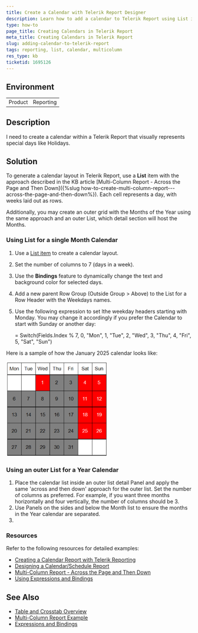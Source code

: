 ```yaml
---
title: Create a Calendar with Telerik Report Designer
description: Learn how to add a calendar to Telerik Report using List items.
type: how-to
page_title: Creating Calendars in Telerik Report
meta_title: Creating Calendars in Telerik Report
slug: adding-calendar-to-telerik-report
tags: reporting, list, calendar, multicolumn
res_type: kb
ticketid: 1695126
---
```


## Environment
<table>
<tbody>
<tr>
<td> Product </td>
<td> Reporting </td>
</tr>
</tbody>
</table>

## Description

I need to create a calendar within a Telerik Report that visually represents special days like Holidays. 

## Solution

To generate a calendar layout in Telerik Report, use a **List** item with the approach described in the KB article [Multi-Column Report - Across the Page and Then Down]({%slug how-to-create-multi-column-report---across-the-page-and-then-down%}). Each cell represents a day, with weeks laid out as rows. 

Additionally, you may create an outer grid with the Months of the Year using the same approach and an outer List, which detail section will host the Months.

### Using List for a single Month Calendar

1. Use a [List item](https://docs.telerik.com/reporting/knowledge-base/how-to-create-multi-column-report---across-the-page-and-then-down) to create a calendar layout.
1. Set the number of columns to 7 (days in a week).
1. Use the **Bindings** feature to dynamically change the text and background color for selected days.
1. Add a new parent Row Group (Outside Group > Above) to the List for a Row Header with the Weekdays names.
1. Use the following expression to set lthe weekday headers starting with Monday. You may change it accordingly if you prefer the Calendar to start with Sunday or another day:

	= Switch(Fields.Index % 7, 0, "Mon", 1, "Tue", 2, "Wed", 3, "Thu", 4, "Fri", 5, "Sat", "Sun")

Here is a sample of how the January 2025 calendar looks like:

![Monthly calendar for January 2025 achieved with a List in Telerik Reporting](images/January.png)

### Using an outer List for a Year Calendar

1. Place the calendar list inside an outer list detail Panel and apply the same 'across and then down' approach for the outer list. Set the number of columns as preferred. For example, if you want three months horizontally and four vertically, the number of columns should be 3.
1. Use Panels on the sides and below the Month list to ensure the months in the Year calendar are separated.
1. 

### Resources

Refer to the following resources for detailed examples:
- [Creating a Calendar Report with Telerik Reporting](https://www.telerik.com/blogs/creating-a-calendar-report-with-telerik-reporting)
- [Designing a Calendar/Schedule Report](https://www.telerik.com/forums/designing-a-calendar-schedule-report)
- [Multi-Column Report - Across the Page and Then Down](https://docs.telerik.com/reporting/knowledge-base/how-to-create-multi-column-report---across-the-page-and-then-down)
- [Using Expressions and Bindings](https://docs.telerik.com/reporting/designing-reports/connecting-to-data/expressions/using-expressions/bindings)

## See Also

- [Table and Crosstab Overview](https://docs.telerik.com/reporting/table-working-with-table-cross-table-list-items)
- [Multi-Column Report Example](https://docs.telerik.com/reporting/knowledge-base/how-to-create-multi-column-report---across-the-page-and-then-down)
- [Expressions and Bindings](https://docs.telerik.com/reporting/designing-reports/connecting-to-data/expressions/using-expressions/bindings)
